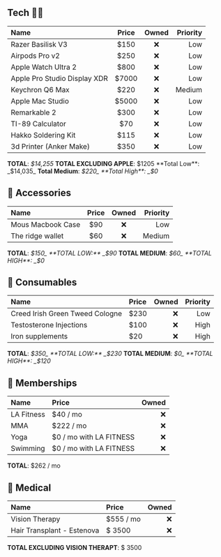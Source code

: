 ## Tech 🧑‍💻

| Name | Price | Owned | Priority |
|:---- | :----: | :-----:| ------: |
| Razer Basilisk V3 | $150 | ❌ | Low |
| Airpods Pro v2 | $250 | ❌ | Low | 
| Apple Watch Ultra 2 | $800 | ❌ | Low |
| Apple Pro Studio Display XDR | $7000| ❌ | Low | 
| Keychron Q6 Max | $220 | ❌ | Medium |
| Apple Mac Studio | $5000 | ❌ | Low |
| Remarkable 2 | $300 | ❌ | Low |
| TI-89 Calculator | $70 | ❌ | Low |
| Hakko Soldering Kit | $115 | ❌ | Low |
| 3d Printer (Anker Make) | $350 | ❌ | Low |

**TOTAL**: _$14,255_ **TOTAL EXCLUDING APPLE**: $1205 **Total Low**: _$14,035_ **Total Medium**: _$220_ **Total High**: _$0_

## 🎀 Accessories
| Name | Price | Owned | Priority |
|:---- | :----:|:-----:|-------:|
| Mous Macbook Case | $90 | ❌ | Low   | 
| The ridge wallet | $60 | ❌ | Medium |

**TOTAL**: _$150_ **TOTAL LOW:** _$90_ **TOTAL MEDIUM**: _$60_ **TOTAL HIGH**: _$0_

## 🥧 Consumables
| Name | Price | Owned | Priority |
|:---- | :---- | -----:| -------:|
| Creed Irish Green Tweed Cologne | $230 | ❌ | Low |
| Testosterone Injections | $100 | ❌ | High |
| Iron supplements | $20 | ❌ | High |

**TOTAL**: _$350_ **TOTAL LOW:** _$230_ **TOTAL MEDIUM**: _$0_ **TOTAL HIGH**: _$120_

## 🪪 Memberships
| Name | Price | Owned |
|:---- | :---- | -----:| 
| LA Fitness | $40 / mo | ❌ |
| MMA | $222 / mo | ❌ |
| Yoga | $0 / mo with LA FITNESS | ❌ |
| Swimming | $0 / mo with LA FITNESS | ❌ |

**TOTAL**: $262 / mo

## 💊 Medical
| Name | Price | Owned |
|:---- | :---- | -----:| 
| Vision Therapy | $555 / mo | ❌ |
| Hair Transplant - Estenova | $ 3500 | ❌ |


**TOTAL EXCLUDING VISION THERAPT**: $ 3500
